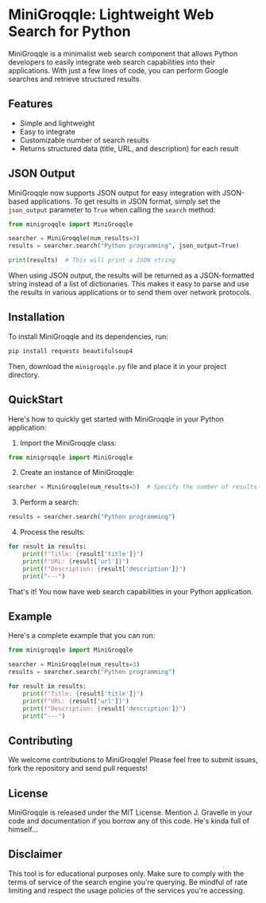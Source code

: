 # MiniGroqqle: Lightweight Web Search for Python

MiniGroqqle is a minimalist web search component that allows Python developers to easily integrate web search capabilities into their applications. With just a few lines of code, you can perform Google searches and retrieve structured results.

## Features

- Simple and lightweight
- Easy to integrate
- Customizable number of search results
- Returns structured data (title, URL, and description) for each result

## JSON Output

MiniGroqqle now supports JSON output for easy integration with JSON-based applications. To get results in JSON format, simply set the `json_output` parameter to `True` when calling the `search` method:

```python
from minigroqqle import MiniGroqqle

searcher = MiniGroqqle(num_results=3)
results = searcher.search("Python programming", json_output=True)

print(results)  # This will print a JSON string
```

When using JSON output, the results will be returned as a JSON-formatted string instead of a list of dictionaries. This makes it easy to parse and use the results in various applications or to send them over network protocols.

## Installation

To install MiniGroqqle and its dependencies, run:

```bash
pip install requests beautifulsoup4
```

Then, download the `minigroqqle.py` file and place it in your project directory.

## QuickStart

Here's how to quickly get started with MiniGroqqle in your Python application:

1. Import the MiniGroqqle class:

```python
from minigroqqle import MiniGroqqle
```

2. Create an instance of MiniGroqqle:

```python
searcher = MiniGroqqle(num_results=5)  # Specify the number of results you want
```

3. Perform a search:

```python
results = searcher.search("Python programming")
```

4. Process the results:

```python
for result in results:
    print(f"Title: {result['title']}")
    print(f"URL: {result['url']}")
    print(f"Description: {result['description']}")
    print("---")
```

That's it! You now have web search capabilities in your Python application.

## Example

Here's a complete example that you can run:

```python
from minigroqqle import MiniGroqqle

searcher = MiniGroqqle(num_results=3)
results = searcher.search("Python programming")

for result in results:
    print(f"Title: {result['title']}")
    print(f"URL: {result['url']}")
    print(f"Description: {result['description']}")
    print("---")
```

## Contributing

We welcome contributions to MiniGroqqle! Please feel free to submit issues, fork the repository and send pull requests!

## License

MiniGroqqle is released under the MIT License. Mention J. Gravelle in your code and documentation if you borrow any of this code.  He's kinda full of himself...

## Disclaimer

This tool is for educational purposes only. Make sure to comply with the terms of service of the search engine you're querying. Be mindful of rate limiting and respect the usage policies of the services you're accessing.